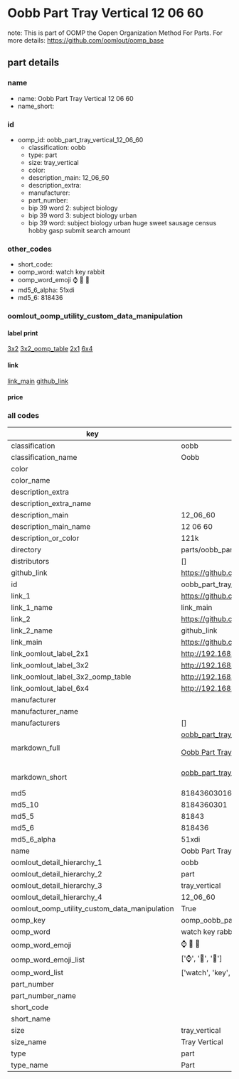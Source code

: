 # Oobb Part Tray Vertical 12 06 60  

note: This is part of OOMP the Oopen Organization Method For Parts. For more details: https://github.com/oomlout/oomp_base

##  part details





### name
* name: Oobb Part Tray Vertical 12 06 60
* name_short: 
### id
* oomp_id: oobb_part_tray_vertical_12_06_60
  * classification: oobb
  * type: part
  * size: tray_vertical
  * color: 
  * description_main: 12_06_60
  * description_extra: 
  * manufacturer: 
  * part_number: 
  * bip 39 word 2: subject biology
  * bip 39 word 3: subject biology urban
  * bip 39 word: subject biology urban huge sweet sausage census hobby gasp submit search amount

### other_codes
* short_code: 
* oomp_word: watch key rabbit
* oomp_word_emoji :watch: :key: :rabbit:
* md5_6_alpha: 51xdi
* md5_6: 818436






### oomlout_oomp_utility_custom_data_manipulation
#### label print
[3x2](http://192.168.1.245:1112/?label=oomp%2051xdi)
[3x2_oomp_table](http://192.168.1.107:1112/?label=oomp%2051xdi)
[2x1](http://192.168.1.242:1112/?label=oomp%2051xdi)
[6x4](http://192.168.1.55:1112/?label=oomp%2051xdi)    

#### link

[link_main](https://github.com/oomlout/oomlout_oomp_current_version_messy/tree/main/parts/oobb_part_tray_vertical_12_06_60) [github_link](https://github.com/oomlout/oomlout_oomp_part_src/tree/main/parts/oobb_part_tray_vertical_12_06_60)                             

#### price







### all codes 
| key | value |  
| --- | --- |  
| classification | oobb |  
| classification_name | Oobb |  
| color |  |  
| color_name |  |  
| description_extra |  |  
| description_extra_name |  |  
| description_main | 12_06_60 |  
| description_main_name | 12 06 60 |  
| description_or_color | 121k |  
| directory | parts/oobb_part_tray_vertical_12_06_60 |  
| distributors | [] |  
| github_link | https://github.com/oomlout/oomlout_oomp_part_src/tree/main/parts/oobb_part_tray_vertical_12_06_60 |  
| id | oobb_part_tray_vertical_12_06_60 |  
| link_1 | https://github.com/oomlout/oomlout_oomp_current_version_messy/tree/main/parts/oobb_part_tray_vertical_12_06_60 |  
| link_1_name | link_main |  
| link_2 | https://github.com/oomlout/oomlout_oomp_part_src/tree/main/parts/oobb_part_tray_vertical_12_06_60 |  
| link_2_name | github_link |  
| link_main | https://github.com/oomlout/oomlout_oomp_current_version_messy/tree/main/parts/oobb_part_tray_vertical_12_06_60 |  
| link_oomlout_label_2x1 | http://192.168.1.242:1112/?label=oomp%2051xdi |  
| link_oomlout_label_3x2 | http://192.168.1.245:1112/?label=oomp%2051xdi |  
| link_oomlout_label_3x2_oomp_table | http://192.168.1.107:1112/?label=oomp%2051xdi |  
| link_oomlout_label_6x4 | http://192.168.1.55:1112/?label=oomp%2051xdi |  
| manufacturer |  |  
| manufacturer_name |  |  
| manufacturers | [] |  
| markdown_full | [oobb_part_tray_vertical_12_06_60](https://github.com/oomlout/oomlout_oomp_current_version_messy/tree/main/parts/oobb_part_tray_vertical_12_06_60)<br>[](https://github.com/oomlout/oomlout_oomp_current_version_messy/tree/main/parts/oobb_part_tray_vertical_12_06_60)<br>[Oobb Part Tray Vertical 12 06 60](https://github.com/oomlout/oomlout_oomp_current_version_messy/tree/main/parts/oobb_part_tray_vertical_12_06_60)<br><br> |  
| markdown_short | [oobb_part_tray_vertical_12_06_60](https://github.com/oomlout/oomlout_oomp_current_version_messy/tree/main/parts/oobb_part_tray_vertical_12_06_60)<br><br> |  
| md5 | 81843603016c44aafeedd6ebde859ebf |  
| md5_10 | 8184360301 |  
| md5_5 | 81843 |  
| md5_6 | 818436 |  
| md5_6_alpha | 51xdi |  
| name | Oobb Part Tray Vertical 12 06 60 |  
| oomlout_detail_hierarchy_1 | oobb |  
| oomlout_detail_hierarchy_2 | part |  
| oomlout_detail_hierarchy_3 | tray_vertical |  
| oomlout_detail_hierarchy_4 | 12_06_60 |  
| oomlout_oomp_utility_custom_data_manipulation | True |  
| oomp_key | oomp_oobb_part_tray_vertical_12_06_60 |  
| oomp_word | watch key rabbit |  
| oomp_word_emoji | :watch: :key: :rabbit: |  
| oomp_word_emoji_list | [':watch:', ':key:', ':rabbit:'] |  
| oomp_word_list | ['watch', 'key', 'rabbit'] |  
| part_number |  |  
| part_number_name |  |  
| short_code |  |  
| short_name |  |  
| size | tray_vertical |  
| size_name | Tray Vertical |  
| type | part |  
| type_name | Part |  
